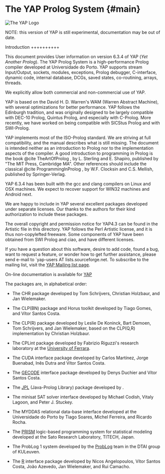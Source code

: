 The YAP Prolog System     {#main}
===========

![The YAP Logo](docs/icons/yap_128x128x32.png)
</center>

NOTE: this version of YAP is still experimental, documentation may be out of date.

Introduction
++++++++++

This document provides User information on version 6.3.4 of
YAP (*Yet Another Prolog*). The YAP Prolog System is a
high-performance Prolog compiler developed at Universidade do
Porto.  YAP supports stream Input/Output, sockets, modules,
  exceptions, Prolog debugger, C-interface, dynamic code, internal
  database, DCGs, saved states, co-routining, arrays, threads.

We explicitly allow both commercial and non-commercial use of YAP.

YAP is based on the David H. D. Warren's WAM (Warren Abstract Machine),
with several optimizations for better performance. YAP follows the
Edinburgh tradition, and was originally designed to be largely
compatible with DEC-10 Prolog, Quintus Prolog, and especially with
C-Prolog. More recently, we have worked on being compatible with SICStus Prolog and with SWI-Prolog.

YAP implements most of the ISO-Prolog standard. We are striving at
full compatibility, and the manual describes what is still
missing.
The document is intended neither as an introduction to Prolog nor to the
implementation aspects of the compiler. A good introduction to
programming in Prolog is the book @cite TheArtOfProlog , by
L. Sterling and E. Shapiro, published by "The MIT Press, Cambridge
MA". Other references should include the classical @cite ProgrammingInProlog , by W.F. Clocksin and C.S. Mellish, published by
Springer-Verlag.

YAP 6.3.4 has been built with the gcc and clang compilers on Linux and OSX machines. We expect to recover support for  WIN32 machines and
Android next.

We are happy to include in YAP several excellent packages developed
under separate licenses. Our thanks to the authors for their kind
authorization to include these packages.

The overall copyright and permission notice for YAP4.3 can be found in
the Artistic file in this directory. YAP follows the Perl Artistic
license, and it is thus non-copylefted freeware. Some components of YAP have been obtained from SWI Prolog and ciao, and have
different licenses.

If you have a question about this software, desire to add code, found a
bug, want to request a feature, or wonder how to get further assistance,
please send e-mail to `yap-users AT lists.sourceforge.net.  To
subscribe to the mailing list, visit the [YAP Mailing list page](https://lists.sourceforge.net/lists/listinfo/yap-users).

On-line documentation is available for [YAP](http://www.dcc.fp.pt/~vsc/yap/)

The packages are, in alphabetical order:

+ The CHR package developed by Tom Schrijvers, Christian Holzbaur, and Jan Wielemaker.

+ The CLP(BN) package and Horus toolkit developed by Tiago Gomes, and Vítor Santos Costa.

+ The CLP(R) package developed by Leslie De Koninck, Bart Demoen, Tom Schrijvers, and Jan Wielemaker, based on the CLP(Q,R) implementation by Christian Holzbaur.

+ The CPLint package developed by Fabrizio Riguzzi's research laboratory at the [University of Ferrara](http://www.ing.unife.it/Docenti/FabrizioRiguzzi/).

+ The CUDA interface package developed by Carlos Martínez, Jorge Buenabad, Inês Dutra and Vítor Santos Costa.

+ The [GECODE](http://www.gecode.org) interface package developed by  Denys Duchier and Vítor Santos Costa.

+ The [JPL](http://www.swi-prolog.org/packages/jpl/) (Java-Prolog Library) package developed by .

+ The minisat SAT solver interface developed by Michael Codish, Vitaly Lagoon, and Peter J. Stuckey.

+ The MYDDAS relational data-base interface developed at the Universidade do Porto by Tiago Soares, Michel Ferreira, and Ricardo Rocha.

+ The [PRISM](http://rjida.meijo-u.ac.jp/prism/) logic-based programming system for statistical modeling developed at the Sato Research Laboratory, TITECH, Japan.

+ The ProbLog 1 system developed by the [ProbLog](https://dtai.cs.kuleuven.be/problog) team in the DTAI group of KULeuven.

+ The [R](http://stoics.org.uk/~nicos/sware/packs/real/) interface package developed by Nicos Angelopoulos, Vítor Santos Costa, João Azevedo, Jan Wielemaker, and Rui Camacho.
